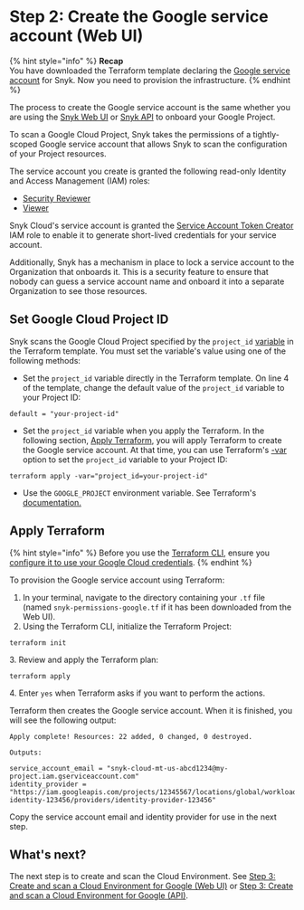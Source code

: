 # Step 2: Create the Google service account (Web UI)

{% hint style="info" %}
**Recap**\
You have downloaded the Terraform template declaring the [Google service account](https://cloud.google.com/iam/docs/service-accounts) for Snyk. Now you need to provision the infrastructure.
{% endhint %}

The process to create the Google service account is the same whether you are using the [Snyk Web UI](step-1-download-service-account-iac-template-web-ui.md) or [Snyk API](../google-cloud-integration-api/step-1-download-service-account-iac-template-api.md) to onboard your Google Project.

To scan a Google Cloud Project, Snyk takes the permissions of a tightly-scoped Google service account that allows Snyk to scan the configuration of your Project resources.

The service account you create is granted the following read-only Identity and Access Management (IAM) roles:

* [Security Reviewer](https://cloud.google.com/iam/docs/understanding-roles#iam.securityReviewer)
* [Viewer](https://cloud.google.com/iam/docs/understanding-roles)

Snyk Cloud's service account is granted the [Service Account Token Creator](https://cloud.google.com/iam/docs/understanding-roles#iam.serviceAccountTokenCreator) IAM role to enable it to generate short-lived credentials for your service account.

Additionally, Snyk has a mechanism in place to lock a service account to the Organization that onboards it. This is a security feature to ensure that nobody can guess a service account name and onboard it into a separate Organization to see those resources.

## Set Google Cloud Project ID

Snyk scans the Google Cloud Project specified by the `project_id` [variable](https://www.terraform.io/language/values/variables) in the Terraform template. You must set the variable's value using one of the following methods:

* Set the `project_id` variable directly in the Terraform template. On line 4 of the template, change the default value of the `project_id` variable to your Project ID:

```
default = "your-project-id"
```

* Set the `project_id` variable when you apply the Terraform. In the following section, [Apply  Terraform](step-2-create-the-google-service-account-web-ui.md#apply-terraform), you will apply Terraform to create the Google service account. At that time, you can use Terraform's [-var](https://www.terraform.io/language/values/variables#variables-on-the-command-line) option to set the `project_id` variable to your Project ID:

```
terraform apply -var="project_id=your-project-id"
```

* Use the `GOOGLE_PROJECT` environment variable. See Terraform's [documentation.](https://registry.terraform.io/providers/hashicorp/google/latest/docs/guides/provider_reference#full-reference)

## Apply Terraform

{% hint style="info" %}
Before you use the [Terraform CLI](https://www.terraform.io/downloads), ensure you [configure it to use your Google Cloud credentials](https://registry.terraform.io/providers/hashicorp/google/latest/docs/guides/getting_started).
{% endhint %}

To provision the Google service account using Terraform:

1. In your terminal, navigate to the directory containing your `.tf` file (named `snyk-permissions-google.tf` if it has been downloaded from the Web UI).
2. Using the Terraform CLI, initialize the Terraform Project:

```
terraform init
```

3\. Review and apply the Terraform plan:

```
terraform apply
```

4\. Enter `yes` when Terraform asks if you want to perform the actions.

Terraform then creates the Google service account. When it is finished, you will see the following output:

```
Apply complete! Resources: 22 added, 0 changed, 0 destroyed.

Outputs:

service_account_email = "snyk-cloud-mt-us-abcd1234@my-project.iam.gserviceaccount.com"
identity_provider = "https://iam.googleapis.com/projects/12345567/locations/global/workloadIdentityPools/workload-identity-123456/providers/identity-provider-123456"
```

Copy the service account email and identity provider for use in the next step.

## What's next?

The next step is to create and scan the Cloud Environment. See [Step 3: Create and scan a Cloud Environment for Google (Web UI)](step-3-create-and-scan-a-cloud-environment-for-google-web-ui.md) or [Step 3: Create and scan a Cloud Environment for Google (API)](../google-cloud-integration-api/step-3-create-and-scan-a-cloud-environment-for-google-api.md).
